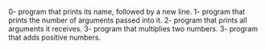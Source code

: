 0- program that prints its name, followed by a new line.
1- program that prints the number of arguments passed into it.
2- program that prints all arguments it receives.
3- program that multiplies two numbers.
3- program that adds positive numbers.
